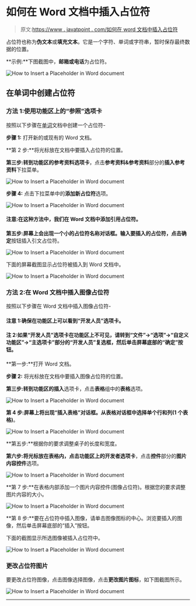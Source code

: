 # 如何在 Word 文档中插入占位符

> 原文:[https://www . javatpoint . com/如何在 word 文档中插入占位符](https://www.javatpoint.com/how-to-insert-a-placeholder-in-word-document)

占位符也称为**伪文本**或**填充文本**。它是一个字符、单词或字符串，暂时保存最终数据的位置。

**示例:**下图截图中，**邮箱或电话**为占位符。

![How to Insert a Placeholder in Word document](../Images/d103ed73af56990cebd4691341b14bfa.png)

## 在单词中创建占位符

### 方法 1:使用功能区上的“参照”选项卡

按照以下步骤在[单词](https://www.javatpoint.com/ms-word-tutorial)文档中创建一个占位符-

**步骤 1:** 打开新的或现有的 Word 文档。

**第 2 步:**将光标放在文档中要插入占位符的位置。

**第三步:**转到功能区的**参考资料选项卡**，点击**参考资料&参考资料**部分的**插入参考资料**下拉菜单。

![How to Insert a Placeholder in Word document](../Images/89eb55b06602b0ca4684a1162409f80d.png)

**步骤 4:** 点击下拉菜单中的**添加新占位符**选项。

![How to Insert a Placeholder in Word document](../Images/b283e11c7ca0b0f419b6d154e7eaba56.png)

#### 注意:在这种方法中，我们在 Word 文档中添加引用占位符。

**第五步:**屏幕上会出现一个小的占位符名称对话框。输入要插入的占位符，点击**确定**按钮插入引文占位符。

![How to Insert a Placeholder in Word document](../Images/94404e5bca13d6dce73bc8aa16ad62b4.png)

下面的屏幕截图显示占位符被插入到 Word 文档中。

![How to Insert a Placeholder in Word document](../Images/3ba9f7ebe65f10f602eb9166db06c9ef.png)

### 方法 2:在 Word 文档中插入图像占位符

按照以下步骤在 Word 文档中插入图像占位符-

#### 注意 1:确保在功能区上可以看到“开发人员”选项卡。

#### 注 2:如果“开发人员”选项卡在功能区上不可见，请转到“文件”->“选项”->“自定义功能区”->“主选项卡”部分的“开发人员”复选框，然后单击屏幕底部的“确定”按钮。

**第一步:**打开 Word 文档。

**步骤 2:** 将光标放在文档中要插入图像占位符的位置。

**第三步:**转到功能区的**插入**选项卡，点击**表格**组中的**表格**选项。

![How to Insert a Placeholder in Word document](../Images/c7bf070fb1869a7add40e1dc2f5f56b7.png)

**第 4 步:**屏幕上将出现“插入表格”对话框。从表格对话框中选择单个**行和列(1 个表格)**。

![How to Insert a Placeholder in Word document](../Images/e77ec132ad7e80aa972547a278eda622.png)

**第五步:**根据你的要求调整桌子的长度和宽度。

**第六步:**将光标放在表格内，点击功能区上的**开发者选项卡**，点击**控件**部分的**图片内容控件**选项。

![How to Insert a Placeholder in Word document](../Images/2b8b82166f3021c976abce2166af1194.png)

**第 7 步:**在表格内部添加一个图片内容控件(图像占位符)。根据您的要求调整图片内容的大小。

![How to Insert a Placeholder in Word document](../Images/6de632f894826d1a02e6028de2cb3306.png)

**第 8 步:**要在占位符中插入图像，请单击图像图标的中心。浏览要插入的图像，然后单击屏幕底部的“插入”按钮。

下面的截图显示所选图像被插入占位符中。

![How to Insert a Placeholder in Word document](../Images/37a0114ea7d6e42a2d4a3f027799bb83.png)

### 更改占位符图片

要更改占位符图像，点击图像选择图像，点击**更改图片图标**，如下图截图所示。

![How to Insert a Placeholder in Word document](../Images/656ee41cdbdc137f4a1f4b6aecadd099.png)

* * *
